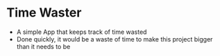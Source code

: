 # Time Waster
* A simple App that keeps track of time wasted
* Done quickly, it would be a waste of time to make this project bigger than it needs to be